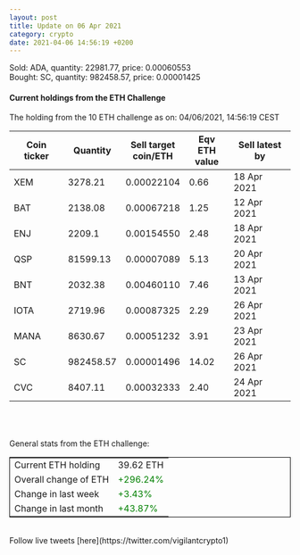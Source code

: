```yaml
---
layout: post
title: Update on 06 Apr 2021
category: crypto
date: 2021-04-06 14:56:19 +0200
---
```

<!-- Global site tag (gtag.js) - Google Analytics -->
<script async src="https://www.googletagmanager.com/gtag/js?id=UA-103831149-5"></script>
<script>
  window.dataLayer = window.dataLayer || [];
  function gtag(){dataLayer.push(arguments);}
  gtag('js', new Date());

  gtag('config', 'UA-103831149-5');
</script>
Sold: ADA, quantity:     22981.77, price:   0.00060553<br>Bought: SC, quantity:    982458.57, price:   0.00001425<br>

#### Current holdings from the ETH Challenge

The holding from the 10 ETH challenge as on: 04/06/2021, 14:56:19 CEST

|Coin ticker|Quantity|Sell target<br>coin/ETH|Eqv ETH<br>value|Sell latest by|
|-----------|--------|-----------|-----------|--------------|
XEM|3278.21|  0.00022104|0.66|18 Apr 2021|
BAT|2138.08|  0.00067218|1.25|12 Apr 2021|
ENJ|2209.1|  0.00154550|2.48|18 Apr 2021|
QSP|81599.13|  0.00007089|5.13|20 Apr 2021|
BNT|2032.38|  0.00460110|7.46|13 Apr 2021|
IOTA|2719.96|  0.00087325|2.29|26 Apr 2021|
MANA|8630.67|  0.00051232|3.91|23 Apr 2021|
SC|982458.57|  0.00001496|14.02|26 Apr 2021|
CVC|8407.11|  0.00032333|2.40|24 Apr 2021|

<br>
<br>
<br>
General stats from the ETH challenge:

<table style="border:1px solid black;margin-left:auto;margin-right:auto;">
	<tbody>
	<tr>
		<td>Current ETH holding</td>
		<td>     39.62 ETH</td>
	</tr>
	<tr>
		<td>Overall change of ETH</td>
		<td><font color="green">+296.24%</font></td>
	</tr>
	<tr>
		<td>Change in last week</td>
		<td><font color="green">+3.43%</font></td>
	</tr>
	<tr>
		<td>Change in last month</td>
		<td><font color="green">+43.87%</font></td>
	</tr>
	</tbody>
</table>

<br>
Follow live tweets [here](https://twitter.com/vigilantcrypto1)
<br>
<br>